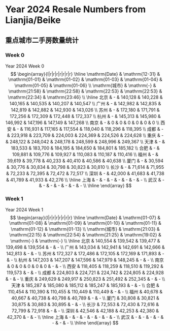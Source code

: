 # Year 2024 Resale Numbers from Lianjia/Beike

## 重点城市二手房数量统计



### Week 0

$\text{Year 2024 Week 0}$
$$
\begin{array}{l|r|r|r|r|r|r|r}
\hline
\mathrm{Date} & \mathrm{12-31} & \mathrm{01-01} & \mathrm{01-02} & \mathrm{01-03} & \mathrm{01-04} & \mathrm{01-05} & \mathrm{01-06} \\
\mathrm{城市} & \mathrm{-} & \mathrm{21:58} & \mathrm{22:58} & \mathrm{22:53} & \mathrm{22:53} & \mathrm{22:34} & \mathrm{23:46} \\
\hline
北京 & - & 140,128 & 140,228 & 140,165 & 140,535 & 140,207 & 140,547 \\
广州 & - & 142,982 & 142,835 & 142,819 & 142,882 & 142,930 & 143,026 \\
苏州 & - & 172,180 & 171,791 & 172,256 & 172,309 & 172,448 & 172,337 \\
杭州 & - & 145,313 & 145,980 & 146,992 & 147,196 & 147,149 & 147,268 \\
南京 & - & 0 & 0 & 0 & 0 & 0 & 0 \\
西安 & - & 116,931 & 117,165 & 117,554 & 118,040 & 118,296 & 118,395 \\
成都 & - & 223,918 & 223,709 & 224,003 & 224,369 & 224,526 & 224,628 \\
重庆 & - & 248,122 & 248,042 & 248,178 & 248,599 & 248,996 & 249,367 \\
天津 & - & 183,533 & 183,700 & 184,195 & 184,650 & 184,801 & 185,182 \\
合肥 & - & 109,881 & 109,776 & 109,927 & 110,083 & 110,187 & 110,416 \\
福州 & - & 39,619 & 39,778 & 40,233 & 40,410 & 40,586 & 40,638 \\
厦门 & - & 30,594 & 30,776 & 30,834 & 30,798 & 30,823 & 30,810 \\
长沙 & - & 71,614 & 71,955 & 72,233 & 72,395 & 72,472 & 72,517 \\
深圳 & - & 42,000 & 41,683 & 41,738 & 41,789 & 41,933 & 42,276 \\
\hline
上海 & - & - & - & - & - & - & - \\
武汉 & - & - & - & - & - & - & - \\
\hline
\end{array}
$$



### Week 1

$\text{Year 2024 Week 1}$
$$
\begin{array}{l|r|r|r|r|r|r|r}
\hline
\mathrm{Date} & \mathrm{01-07} & \mathrm{01-08} & \mathrm{01-09} & \mathrm{01-10} & \mathrm{01-11} & \mathrm{01-12} & \mathrm{01-13} \\
\mathrm{城市} & \mathrm{21:03} & \mathrm{22:15} & \mathrm{22:54} & \mathrm{21:25} & \mathrm{19:02} & \mathrm{-} & \mathrm{-} \\
\hline
北京 & 140,554 & 139,542 & 139,477 & 139,498 & 139,554 & - & - \\
广州 & 143,034 & 142,941 & 142,691 & 142,666 & 142,813 & - & - \\
苏州 & 172,327 & 172,486 & 172,105 & 172,169 & 171,893 & - & - \\
杭州 & 147,203 & 147,207 & 147,596 & 147,979 & 148,245 & - & - \\
南京 & 0 & 0 & 0 & 0 & 0 & - & - \\
西安 & 118,405 & 118,259 & 118,510 & 119,292 & 119,573 & - & - \\
成都 & 224,803 & 224,721 & 224,742 & 224,805 & 224,928 & - & - \\
重庆 & 249,629 & 249,917 & 250,823 & 251,492 & 252,345 & - & - \\
天津 & 185,287 & 185,080 & 185,112 & 185,247 & 185,193 & - & - \\
合肥 & 110,454 & 110,390 & 110,455 & 110,449 & 110,449 & - & - \\
福州 & 40,678 & 40,667 & 40,738 & 40,798 & 40,789 & - & - \\
厦门 & 30,808 & 30,821 & 30,875 & 30,883 & 30,895 & - & - \\
长沙 & 72,553 & 72,430 & 72,616 & 72,799 & 72,918 & - & - \\
深圳 & 42,546 & 42,188 & 42,253 & 42,380 & 42,370 & - & - \\
\hline
上海 & - & - & - & - & - & - & - \\
武汉 & - & - & - & - & - & - & - \\
\hline
\end{array}
$$

